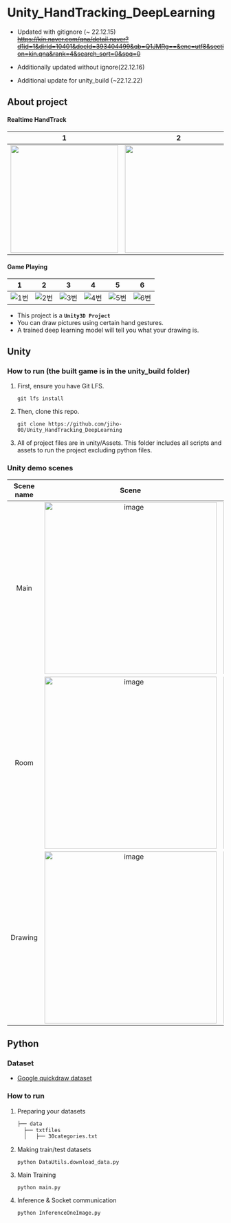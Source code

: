 # Unity_HandTracking_DeepLearning


- Updated with gitignore (~ 22.12.15)    
~~https://kin.naver.com/qna/detail.naver?d1id=1&dirId=10401&docId=393404499&qb=Q1JMRg==&enc=utf8&section=kin.qna&rank=4&search_sort=0&spq=0~~   


   
- Additionally updated without ignore(22.12.16)

- Additional update for unity_build (~22.12.22)

## About project
#### Realtime HandTrack
|1|2|
|:---:|:---:|
|<img src="https://user-images.githubusercontent.com/97828157/209090586-d22dedd1-8571-4fcf-96c6-ca18b8a26c27.gif" width="250"/>|<img src="https://user-images.githubusercontent.com/97828157/209091769-d1e3c0c2-1a89-4d73-be76-7232d6778991.gif" width="250"/>|
<!--
|![handtrack_demo1](https://user-images.githubusercontent.com/97828157/209090586-d22dedd1-8571-4fcf-96c6-ca18b8a26c27.gif)|![handtrack_demo2](https://user-images.githubusercontent.com/97828157/209091769-d1e3c0c2-1a89-4d73-be76-7232d6778991.gif)|
-->

#### Game Playing
|1|2|3|4|5|6|
|:---:|:---:|:---:|:---:|:---:|:---:|
|![1번](https://user-images.githubusercontent.com/61443621/208257091-b3247d4c-fa82-4f99-bde1-62e9159f401a.gif)|![2번](https://user-images.githubusercontent.com/61443621/208257064-46ec52fb-4962-4eda-af6b-b8d73d941f16.gif)|![3번](https://user-images.githubusercontent.com/61443621/208257074-f34738aa-5333-4f46-8070-55abe5f8d569.gif)|![4번](https://user-images.githubusercontent.com/61443621/208257081-60e200be-d45c-4ffd-86f3-b9182e37a38c.gif)|![5번](https://user-images.githubusercontent.com/61443621/208257085-b6eeb8fb-6b8e-4d36-afe7-07d03cbbd346.gif)|![6번](https://user-images.githubusercontent.com/61443621/208257088-ca8b695e-1c34-43eb-95b5-a85a6b05250b.gif)|
* This project is a  **`Unity3D Project`** <br>
* You can draw pictures using certain hand gestures. <br>
* A trained deep learning model will tell you what your drawing is.


## Unity
### How to run (the built game is in the unity_build folder)
1. First, ensure you have Git LFS.
   ```
   git lfs install  
   ```
2. Then, clone this repo.
   ```
   git clone https://github.com/jiho-00/Unity_HandTracking_DeepLearning   
   ```
3. All of project files are in unity/Assets. This folder includes all scripts and assets to run the project excluding python files.

### Unity demo scenes
|Scene name|Scene|Scene|
|:---:|:---:|:---:|
|Main|<img width="400" alt="image" src="https://user-images.githubusercontent.com/61443621/208255480-64118f70-3741-41d5-a52f-b0041259606e.png">|<img width="400" alt="image" src="https://user-images.githubusercontent.com/61443621/208255542-921e5797-7137-47ed-9618-b318d58c2d47.png">|
|Room|<img width="400" alt="image" src="https://user-images.githubusercontent.com/61443621/208281368-fc0e4d13-ab7c-4c54-afdf-d1378c5b7298.png">|<img width="400" alt="image" src="https://user-images.githubusercontent.com/61443621/208281331-b1af97fd-299b-4eac-b1e3-c756dfb3f7de.png">|
|Drawing|<img width="400" alt="image" src="https://github.com/jiho-00/Unity_HandTracking_DeepLearning/blob/main/screenshot/drawing.png">|<img width="400" alt="image" src="https://user-images.githubusercontent.com/97828157/208268699-f38d8963-13bc-442f-acaf-93cdef1bc66b.png">
<!--
"https://user-images.githubusercontent.com/61443621/208259048-88b252aa-33b9-4f39-9d8f-a219f4024df4.png"
"https://user-images.githubusercontent.com/61443621/208255662-214d6acc-f5c7-4802-b2a5-122d921e400e.png">|
-->

## Python
### Dataset
* [Google quickdraw dataset](https://quickdraw.withgoogle.com/data/)
### How to run
1. Preparing your datasets
    ```bash
    ├── data
      ├── txtfiles
      │   ├── 30categories.txt
    ```
2. Making train/test datasets
   ```
   python DataUtils.download_data.py
   ```
3. Main Training
   ```
   python main.py
   ```

4. Inference & Socket communication
   ```
   python InferenceOneImage.py
   ```

